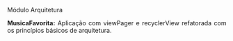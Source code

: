 Módulo Arquitetura
<div align="justify">
  <b>MusicaFavorita:</b> Aplicação com viewPager e recyclerView refatorada com os princípios básicos de arquitetura.
</div>
